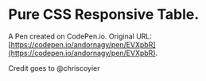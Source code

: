 # Pure CSS Responsive Table.

A Pen created on CodePen.io. Original URL: [https://codepen.io/andornagy/pen/EVXpbR](https://codepen.io/andornagy/pen/EVXpbR).

Credit goes to @chriscoyier
